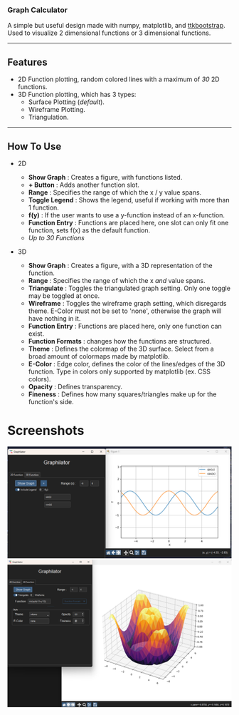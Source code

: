 ### Graph Calculator

A simple but useful design made with numpy, matplotlib, and [ttkbootstrap](https://github.com/ddaneil/turbo-spoon).  
Used to visualize 2 dimensional functions or 3 dimensional functions.

---

## Features

- 2D Function plotting, random colored lines with a maximum of *30* 2D functions.
- 3D Function plotting, which has 3 types:
  - Surface Plotting (*default*).
  - Wireframe Plotting.
  - Triangulation.
---

## How To Use
- 2D
  - **Show Graph** : Creates a figure, with functions listed.
  - **+ Button** : Adds another function slot.
  - **Range** : Specifies the range of which the x / y value spans.
  - **Toggle Legend** : Shows the legend, useful if working with more than 1 function.
  - **f(y)** : If the user wants to use a y-function instead of an x-function.
  - **Function Entry** : Functions are placed here, one slot can only fit one function, sets f(x) as the default function.
  - *Up to 30 Functions*

- 3D
  - **Show Graph** : Creates a figure, with a 3D representation of the function.
  - **Range** : Specifies the range of which the x *and* value spans.
  - **Triangulate** : Toggles the triangulated graph setting. Only one toggle may be toggled at once.
  - **Wireframe** : Toggles the wireframe graph setting, which disregards theme. E-Color must not be set to 'none', otherwise the graph will have nothing in it.
  - **Function Entry** : Functions are placed here, only one function can exist.
  - **Function Formats** : changes how the functions are structured.
  - **Theme** : Defines the colormap of the 3D surface. Select from a broad amount of colormaps made by matplotlib.
  - **E-Color** : Edge color, defines the color of the lines/edges of the 3D function. Type in colors only supported by matplotlib (ex. CSS colors).
  - **Opacity** : Defines transparency.
  - **Fineness** : Defines how many squares/triangles make up for the function's side.

# Screenshots

![Screenshot](./images/sineAndCosineWave.png)
![Screenshot](./images/triangulated3DFunction.png)
